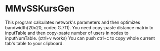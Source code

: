 # MMvSSKursGen
This program calculates network's parameters and then optimizes bandwidth(20x20, codec G.711).
You need copy-paste distance matrix to inputTable and
then copy-paste number of users in nodes to inputNumTable. (ctrl+v works)
You can push ctrl+c to copy whole current tab's table to your clipboard.
